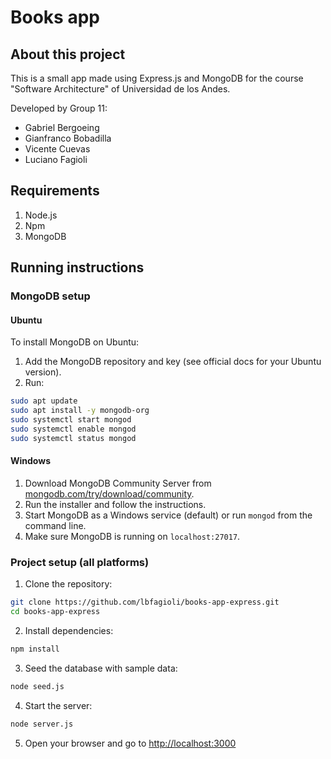 # Books app

## About this project

This is a small app made using Express.js and MongoDB for the course "Software Architecture" of Universidad de los Andes.

Developed by Group 11:
- Gabriel Bergoeing
- Gianfranco Bobadilla
- Vicente Cuevas
- Luciano Fagioli

## Requirements

1. Node.js
1. Npm
1. MongoDB

## Running instructions

### MongoDB setup

#### Ubuntu
To install MongoDB on Ubuntu:
1. Add the MongoDB repository and key (see official docs for your Ubuntu version).
2. Run:
  ```bash
  sudo apt update
  sudo apt install -y mongodb-org
  sudo systemctl start mongod
  sudo systemctl enable mongod
  sudo systemctl status mongod
  ```

#### Windows
1. Download MongoDB Community Server from [mongodb.com/try/download/community](https://www.mongodb.com/try/download/community).
2. Run the installer and follow the instructions.
3. Start MongoDB as a Windows service (default) or run `mongod` from the command line.
4. Make sure MongoDB is running on `localhost:27017`.

### Project setup (all platforms)
1. Clone the repository:
  ```bash
  git clone https://github.com/lbfagioli/books-app-express.git
  cd books-app-express
  ```
2. Install dependencies:
  ```bash
  npm install
  ```
3. Seed the database with sample data:
  ```bash
  node seed.js
  ```
4. Start the server:
  ```bash
  node server.js
  ```
5. Open your browser and go to [http://localhost:3000](http://localhost:3000)
